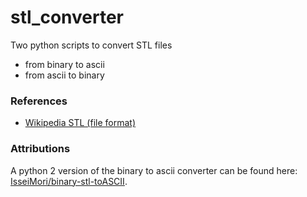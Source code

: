 # stl_converter

Two python scripts to convert STL files
- from binary to ascii
- from ascii to binary

### References
- [Wikipedia STL (file format)](https://en.wikipedia.org/wiki/STL_(file_format))

### Attributions
A python 2 version of the binary to ascii converter can be found here: [IsseiMori/binary-stl-toASCII](https://github.com/IsseiMori/binary-stl-toASCII/).

